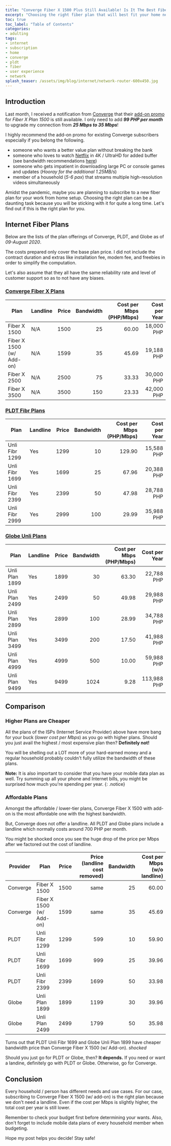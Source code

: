 ```yaml
---
title: "Converge Fiber X 1500 Plus Still Available! Is It The Best Fiber Plan for You?"
excerpt: "Choosing the right fiber plan that will best fit your home needs? Check out if the ongoing add-on promo of Converge Fiber X 1500 plan is the right one for you and your family."
toc: true
toc_label: "Table of Contents"
categories:
- adulting
tags:
- internet
- subscription
- home
- converge
- pldt
- fiber
- user experience
- network
splash_teaser: /assets/img/blog/internet/network-router-600x450.jpg
---
```


## Introduction

Last month, I received a notification from [Converge][converge] that their [add-on promo][converge-1500-plus] for _Fiber X Plan 1500_ is still available. I only need to add _**99 PHP per month**_ to upgrade my connection from _**25 Mbps to 35 Mbps**_!


I highly recommend the add-on promo for existing Converge subscribers especially if you belong the following.

- someone who wants a better value plan without breaking the bank
- someone who loves to watch [Netflix][netflix] in 4K / UltraHD for added buffer (see bandwidth recommendations [here][netflix-recommendation])
- someone who gets impatient in downloading large PC or console games and updates (_Hooray for the additional 1.25MB/s_)
- member of a household (_5-6 pax_) that streams multiple high-resolution videos simultaneously


Amidst the pandemic, maybe you are planning to subscribe to a new fiber plan for your work from home setup. Choosing the right plan can be a daunting task because you will be sticking with it for quite a long time. Let's find out if this is the right plan for you.


## Internet Fiber Plans

Below are the lists of the plan offerings of Converge, PLDT, and Globe as of _09-August 2020_. 

The costs prepared only cover the base plan price. I did not include the contract duration and extras like installation fee, modem fee, and freebies in order to simplify the computation. 

Let's also assume that they all have the same reliability rate and level of customer support so as to not have any biases.

### [Converge Fiber X Plans][converge-fiber-plans]

| Plan                     | Landline | Price | Bandwidth | Cost per Mbps <br> (PHP/Mbps)  | Cost per Year |
| ------------------------ | -------- | ----: | --------: | -----------------------------: | ------------: |
| Fiber X 1500             | N/A      |  1500 |        25 |                          60.00 |    18,000 PHP |
| Fiber X 1500 (w/ Add-on) | N/A      |  1599 |        35 |                          45.69 |    19,188 PHP |
| Fiber X 2500             | N/A      |  2500 |        75 |                          33.33 |    30,000 PHP |
| Fiber X 3500             | N/A      |  3500 |       150 |                          23.33 |    42,000 PHP |

### [PLDT Fibr Plans][pldt-fiber-plans]

| Plan                     | Landline | Price | Bandwidth | Cost per Mbps <br> (PHP/Mbps)  | Cost per Year |
| ------------------------ | -------- | ----: | --------: | -----------------------------: | ------------: |
| Unli Fibr 1299           | Yes      |  1299 |        10 |                         129.90 |    15,588 PHP |
| Unli Fibr 1699           | Yes      |  1699 |        25 |                          67.96 |    20,388 PHP |
| Unli Fibr 2399           | Yes      |  2399 |        50 |                          47.98 |    28,788 PHP |
| Unli Fibr 2999           | Yes      |  2999 |       100 |                          29.99 |    35,988 PHP |

### [Globe Unli Plans][globe-fiber-plans]

| Plan                     | Landline | Price | Bandwidth | Cost per Mbps <br> (PHP/Mbps)  | Cost per Year |
| ------------------------ | -------- | ----: | --------: | -----------------------------: | ------------: |
| Unli Plan 1899           | Yes      |  1899 |        30 |                          63.30 |    22,788 PHP |
| Unli Plan 2499           | Yes      |  2499 |        50 |                          49.98 |    29,988 PHP |
| Unli Plan 2899           | Yes      |  2899 |       100 |                          28.99 |    34,788 PHP |
| Unli Plan 3499           | Yes      |  3499 |       200 |                          17.50 |    41,988 PHP |
| Unli Plan 4999           | Yes      |  4999 |       500 |                          10.00 |    59,988 PHP |
| Unli Plan 9499           | Yes      |  9499 |      1024 |                           9.28 |   113,988 PHP |


## Comparison

### Higher Plans are Cheaper

All the plans of the ISPs (Internet Service Provider) above have more bang for your buck (_lower cost per Mbps_) as you go with higher plans. Should you just avail the highest / most expensive plan then? **Definitely not!**

You will be shelling out a LOT more of your hard-earned money and a regular household probably couldn't fully utilize the bandwidth of these plans.

**Note:** It is also important to consider that you have your mobile data plan as well. Try summing up all your phone and Internet bills, you might be surprised how much you're spending per year.
{: .notice}

### Affordable Plans

Amongst the affordable / lower-tier plans, Converge Fiber X 1500 with add-on is the most affordable one with the highest bandwidth.

But, Converge does not offer a landline. All PLDT and Globe plans include a landline which normally costs around 700 PHP per month.

You might be shocked once you see the huge drop of the price per Mbps after we factored out the cost of landline.

| Provider     | Plan                     | Price                   | Price <br> (landline cost removed) | Bandwidth | Cost per Mbps <br> (w/o landline) |
| ------------ | ------------------------ | ----------------------: | ---------------------------------: | --------: | --------------------------------: |
| Converge     | Fiber X 1500             |                   1500  |                               same |        25 |                             60.00 |
| Converge     | Fiber X 1500 (w/ Add-on) |                   1599  |                               same |        35 |                             45.69 |
| PLDT         | Unli Fibr 1299           |                   1299  |                                599 |        10 |                             59.90 |
| PLDT         | Unli Fibr 1699           |                   1699  |                                999 |        25 |                             39.96 |
| PLDT         | Unli Fibr 2399           |                   2399  |                               1699 |        50 |                             33.98 |
| Globe        | Unli Plan 1899           |                   1899  |                               1199 |        30 |                             39.96 |
| Globe        | Unli Plan 2499           |                   2499  |                               1799 |        50 |                             35.98 |


Turns out that PLDT Unli Fibr 1699 and Globe Unli Plan 1899 have cheaper bandwidth price than Converge Fiber X 1500 (w/ Add-on). _*shocked*_

Should you just go for PLDT or Globe, then? **It depends.** If you need or want a landine, definitely go with PLDT or Globe. Otherwise, go for Converge.


## Conclusion

Every household / person has different needs and use cases. For our case, subscribing to Converge Fiber X 1500 (w/ add-on) is the right plan because we don't need a landline. Even if the cost per Mbps is slightly higher, the total cost per year is still lower.

Remember to check your budget first before determining your wants. Also, don't forget to include mobile data plans of every household member when budgeting.

Hope my post helps you decide! Stay safe!

[netflix]: https://www.netflix.com/
[netflix-recommendation]: https://help.netflix.com/en/node/306
[converge]: https://www.convergeict.com/
[converge-1500-plus]: https://www.convergeict.com/add-on/1500-plus/
[converge-fiber-plans]: https://www.convergeict.com/fiberx/
[pldt-fiber-plans]: https://pldthome.com/fibr
[globe-fiber-plans]: https://shop.globe.com.ph/broadband/unli-fiber-internet-plans